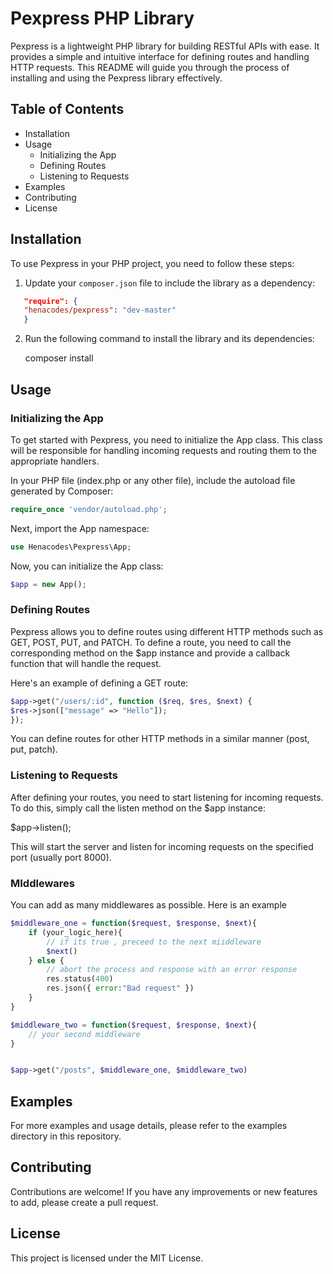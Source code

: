 # Pexpress PHP Library

Pexpress is a lightweight PHP library for building RESTful APIs with ease. It provides a simple and intuitive interface for defining routes and handling HTTP requests. This README will guide you through the process of installing and using the Pexpress library effectively.

## Table of Contents

- Installation
- Usage
  - Initializing the App
  - Defining Routes
  - Listening to Requests
- Examples
- Contributing
- License

## Installation

To use Pexpress in your PHP project, you need to follow these steps:

1. Update your `composer.json` file to include the library as a dependency:

```json
   "require": {
   "henacodes/pexpress": "dev-master"
   }
```

2. Run the following command to install the library and its dependencies:

   composer install

## Usage

### Initializing the App

To get started with Pexpress, you need to initialize the App class. This class will be responsible for handling incoming requests and routing them to the appropriate handlers.

In your PHP file (index.php or any other file), include the autoload file generated by Composer:

```php
require_once 'vendor/autoload.php';
```

Next, import the App namespace:

```php
use Henacodes\Pexpress\App;
```

Now, you can initialize the App class:

```php
$app = new App();
```

### Defining Routes

Pexpress allows you to define routes using different HTTP methods such as GET, POST, PUT, and PATCH. To define a route, you need to call the corresponding method on the $app instance and provide a callback function that will handle the request.

Here's an example of defining a GET route:

```php
$app->get("/users/:id", function ($req, $res, $next) {
$res->json(["message" => "Hello"]);
});
```

You can define routes for other HTTP methods in a similar manner (post, put, patch).

### Listening to Requests

After defining your routes, you need to start listening for incoming requests. To do this, simply call the listen method on the $app instance:

$app->listen();

This will start the server and listen for incoming requests on the specified port (usually port 8000).

### MIddlewares

You can add as many middlewares as possible.
Here is an example

```php
$middleware_one = function($request, $response, $next){
    if (your_logic_here){
        // if its true , preceed to the next miiddleware
        $next()
    } else {
        // abort the process and response with an error response
        res.status(400)
        res.json({ error:"Bad request" })
    }
}

$middleware_two = function($request, $response, $next){
    // your second middleware
}


$app->get("/posts", $middleware_one, $middleware_two)
```

## Examples

For more examples and usage details, please refer to the examples directory in this repository.

## Contributing

Contributions are welcome! If you have any improvements or new features to add, please create a pull request.

## License

This project is licensed under the MIT License.

